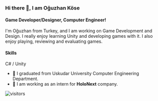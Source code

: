 ### Hi there 👋, I am Oğuzhan Köse
#### Game Developer/Designer, Computer Engineer!
I'm Oğuzhan from Turkey, and I am working on Game Development and Design. I really enjoy learning Unity and developing games with it. I also enjoy playing, reviewing and evaluating games.

#### Skills
C# / Unity

- 🏫 I graduated from Uskudar University Computer Engineering Department.
- 👾 I am working as an intern for **HoloNext** company.

![visitors](https://visitor-badge.glitch.me/badge?page_id=Axlope.Axlope)
<br />
